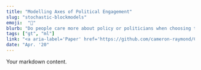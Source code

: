 ```yaml
---
title: "Modelling Axes of Political Engagement"
slug: "stochastic-blockmodels"
emoji:  "🧶"
blurb: "Do people care more about policy or politicians when choosing to retweet political content online? Lead author on this study that developed random graph models to model what drives political engagement."
tags: ["gt", "ml"]
link: "<a aria-label='Paper' href='https://github.com/cameron-raymond/CISC500-SeniorThesis/blob/master/topic_centrality_paper/Measures_of_Topic_Centrality_for_Online_Political_Engagement.pdf'>Paper</a>"
date: "Apr. '20"
---
```


Your markdown content.
